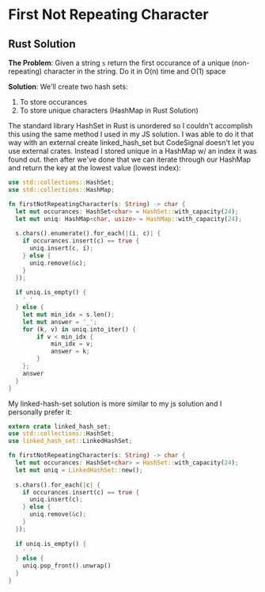 # First Not Repeating Character

## Rust Solution

**The Problem**:
Given a string `s` return the first occurance of a unique (non-repeating) character in the string. Do it in O(n) time and O(1) space

**Solution**:
We'll create two hash sets:
1. To store occurances
2. To store unique characters (HashMap in Rust Solution)

The standard library HashSet in Rust is unordered so I couldn't accomplish this using the same method I used in my JS solution. I was able to do it that way with an external create linked_hash_set but CodeSignal doesn't let you use external crates. Instead I stored unique in a HashMap w/ an index it was found out.  then after we've done that we can iterate through our HashMap and return the key at the lowest value (lowest index):

```Rust
use std::collections::HashSet;
use std::collections::HashMap;

fn firstNotRepeatingCharacter(s: String) -> char {
  let mut occurances: HashSet<char> = HashSet::with_capacity(24);
  let mut uniq: HashMap<char, usize> = HashMap::with_capacity(24);
 
  s.chars().enumerate().for_each(|(i, c)| {
    if occurances.insert(c) == true {
      uniq.insert(c, i);
    } else {
      uniq.remove(&c);
    }
  });
  
  if uniq.is_empty() {
    '_'
  } else {
    let mut min_idx = s.len();
    let mut answer = '_';
    for (k, v) in uniq.into_iter() {
        if v < min_idx {
            min_idx = v;
            answer = k;
        }
    };
    answer
  }
}
```

My linked-hash-set solution is more similar to my js solution and I personally prefer it:

```Rust
extern crate linked_hash_set;
use std::collections::HashSet;
use linked_hash_set::LinkedHashSet;

fn firstNotRepeatingCharacter(s: String) -> char {
  let mut occurances: HashSet<char> = HashSet::with_capacity(24);
  let mut uniq = LinkedHashSet::new();
 
  s.chars().for_each(|c| {
    if occurances.insert(c) == true {
      uniq.insert(c);
    } else {
      uniq.remove(&c);
    }
  });
  
  if uniq.is_empty() {
    '_'
  } else {
    uniq.pop_front().unwrap()
  }
}
```

